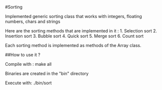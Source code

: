 #Sorting

Implemented generic sorting class that works with integers, floating numbers, chars and strings

Here are the sorting methods that are implemented in it :
    1. Selection sort
    2. Insertion sort
    3. Bubble sort
    4. Quick sort
    5. Merge sort
    6. Count sort

Each sorting method is implemented as methods of the Array class.

##How to use it ?

Compile with :
    make all

Binaries are created in the "bin" directory

Execute with:
    ./bin/sort
